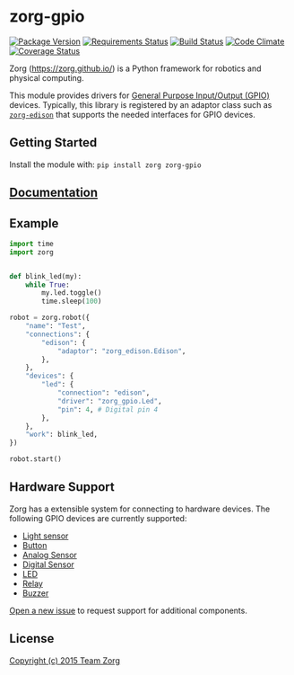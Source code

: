 # zorg-gpio

[![Package Version](https://img.shields.io/pypi/v/zorg-gpio.svg)](https://pypi.python.org/pypi/zorg-gpio/)
[![Requirements Status](https://requires.io/github/zorg/zorg-gpio/requirements.svg?branch=master)](https://requires.io/github/zorg/zorg-gpio/requirements/?branch=master)
[![Build Status](https://travis-ci.org/zorg/zorg-gpio.svg?branch=master)](https://travis-ci.org/zorg/zorg-gpio)
[![Code Climate](https://codeclimate.com/github/zorg/zorg-gpio/badges/gpa.svg)](https://codeclimate.com/github/zorg/zorg-gpio)
[![Coverage Status](https://coveralls.io/repos/github/zorg/zorg-gpio/badge.svg?branch=master)](https://coveralls.io/github/zorg/zorg-gpio?branch=master)

Zorg (https://zorg.github.io/) is a Python
framework for robotics and physical computing.

This module provides drivers for [General Purpose Input/Output (GPIO)](https://en.wikipedia.org/wiki/General_Purpose_Input/Output) devices. Typically, this library is registered by an adaptor class such as [`zorg-edison`](https://github.com/zorg/zorg-edison) that supports the needed interfaces for GPIO devices.

## Getting Started
Install the module with: `pip install zorg zorg-gpio`

## [Documentation](http://zorg-gpio.readthedocs.org/)

## Example
```python
import time
import zorg


def blink_led(my):
    while True:
        my.led.toggle()
        time.sleep(100)

robot = zorg.robot({
    "name": "Test",
    "connections": {
        "edison": {
            "adaptor": "zorg_edison.Edison",
        },
    },
    "devices": {
        "led": {
            "connection": "edison",
            "driver": "zorg_gpio.Led",
            "pin": 4, # Digital pin 4
        },
    },
    "work": blink_led,
})

robot.start()
```

## Hardware Support
Zorg has a extensible system for connecting to hardware devices.
The following GPIO devices are currently supported:

- [Light sensor](docs/light_sensor.md)
- [Button](docs/button.md)
- [Analog Sensor](docs/analog_sensor.md)
- [Digital Sensor](docs/digital_sensor.md)
- [LED](docs/led.md)
- [Relay](docs/relay.md)
- [Buzzer](docs/buzzer.md)

[Open a new issue](https://github.com/zorg/zorg-gpio/issues/new) to request support for additional components.

## License
[Copyright (c) 2015 Team Zorg](https://github.com/zorg/zorg/blob/master/LICENSE.md)

